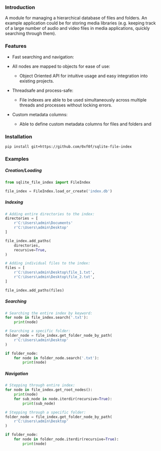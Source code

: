 ### Introduction
A module for managing a hierarchical database of 
files and folders. An example application could be for storing media 
libraries (e.g. keeping track of a large number of audio and video files 
in media applications, quickly searching through them).

### Features
- Fast searching and navigation:

- All nodes are mapped to objects for ease of use:
    - Object Oriented API for intuitive usage and easy integration into
    existing projects.
    
- Threadsafe and process-safe:
    - File indexes are able to be used simultaneously across multiple
    threads and processes without locking errors.
    
- Custom metadata columns:
    - Able to define custom metadata columns for files and folders and
    

### Installation
`pip install git+https://github.com/0xf0f/sqlite-file-index`

### Examples
##### Creation/Loading
```python
from sqlite_file_index import FileIndex

file_index = FileIndex.load_or_create('index.db')
```

##### Indexing
```python
# Adding entire directories to the index:
directories = [
    r'C:\Users\admin\Documents'
    r'C:\Users\admin\Desktop'
]

file_index.add_paths(
    directories,
    recursive=True,
)
```
```python
# Adding individual files to the index:
files = [
    r'C:\Users\admin\Desktop\file_1.txt',
    r'C:\Users\admin\Desktop\file_2.txt',
]

file_index.add_paths(files)
```

##### Searching
```python
# Searching the entire index by keyword:
for node in file_index.search('.txt'):
    print(node)
```

```python
# Searching a specific folder:
folder_node = file_index.get_folder_node_by_path(
    r'C:\Users\admin\Desktop'
)

if folder_node:
    for node in folder_node.search('.txt'):
        print(node)
```

##### Navigation
```python
# Stepping through entire index:
for node in file_index.get_root_nodes():
    print(node)
    for sub_node in node.iterdir(recursive=True):
        print(sub_node)
```

```python
# Stepping through a specific folder:
folder_node = file_index.get_folder_node_by_path(
    r'C:\Users\admin\Desktop'
)

if folder_node:
    for node in folder_node.iterdir(recursive=True):
        print(node)
```

